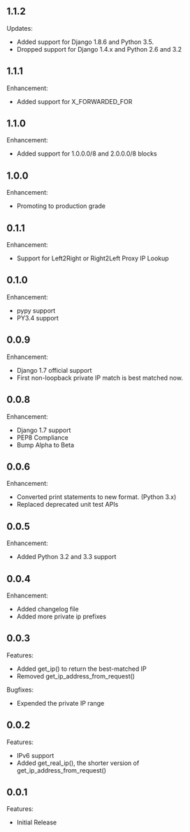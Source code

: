 ## 1.1.2

Updates:

  - Added support for Django 1.8.6 and Python 3.5.
  - Dropped support for Django 1.4.x and Python 2.6 and 3.2

## 1.1.1

Enhancement:

  - Added support for X_FORWARDED_FOR

## 1.1.0

Enhancement:

  - Added support for 1.0.0.0/8 and 2.0.0.0/8 blocks

## 1.0.0

Enhancement:

  - Promoting to production grade

## 0.1.1

Enhancement:

  - Support for Left2Right or Right2Left Proxy IP Lookup

## 0.1.0

Enhancement:

  - pypy support
  - PY3.4 support

## 0.0.9

Enhancement:

  - Django 1.7 official support
  - First non-loopback private IP match is best matched now.

## 0.0.8

Enhancement:

  - Django 1.7 support
  - PEP8 Compliance
  - Bump Alpha to Beta

## 0.0.6

Enhancement:

  - Converted print statements to new format. (Python 3.x)
  - Replaced deprecated unit test APIs


## 0.0.5

Enhancement:

  - Added Python 3.2 and 3.3 support


## 0.0.4

Enhancement:

  - Added changelog file
  - Added more private ip prefixes


## 0.0.3

Features:

  - Added get_ip() to return the best-matched IP
  - Removed get_ip_address_from_request()

Bugfixes:

  - Expended the private IP range


## 0.0.2

Features:

  - IPv6 support
  - Added get_real_ip(), the shorter version of get_ip_address_from_request()


## 0.0.1

Features:

  - Initial Release
